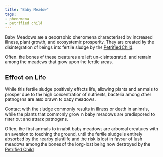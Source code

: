 ```yaml
---
title: "Baby Meadow"
tags:
- phenomena
- petrified child
---
```

Baby Meadows are a geographic phenomena characterised by increased illness, plant growth, and ecosystemic prosperity. They are created by the disintegration of beings into fertile sludge by the [Petrified Child](religions/morellic/petrified-child.md).

Often, the bones of these creatures are left un-disintegrated, and remain among the meadows that grow upon the fertile areas.

## Effect on Life
While this fertile sludge positively effects life, allowing plants and animals to prosper due to the high concentration of nutrients, bacteria among other pathogens are also drawn to baby meadows.

Contact with the sludge commonly results in illness or death in animals, while the plants that commonly grow in baby meadows are predisposed to filter out and attack pathogens.

Often, the first animals to inhabit baby meadows are arboreal creatures with an aversion to touching the ground, until the fertile sludge is entirely absorbed by the nearby plantlife and the risk is lost in favour of lush meadows among the bones of the long-lost being now destroyed by the [Petrified Child](religions/morellic/petrified-child.md)